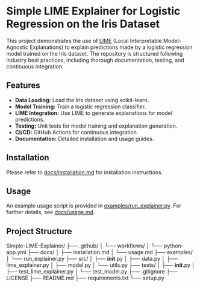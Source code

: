 # Simple LIME Explainer for Logistic Regression on the Iris Dataset

This project demonstrates the use of [LIME](https://github.com/marcotcr/lime) (Local Interpretable Model-Agnostic Explanations) to explain predictions made by a logistic regression model trained on the Iris dataset. The repository is structured following industry best practices, including thorough documentation, testing, and continuous integration.

## Features

- **Data Loading:** Load the Iris dataset using scikit-learn.
- **Model Training:** Train a logistic regression classifier.
- **LIME Integration:** Use LIME to generate explanations for model predictions.
- **Testing:** Unit tests for model training and explanation generation.
- **CI/CD:** GitHub Actions for continuous integration.
- **Documentation:** Detailed installation and usage guides.

## Installation

Please refer to [docs/installation.md](docs/installation.md) for installation instructions.

## Usage

An example usage script is provided in [examples/run_explainer.py](examples/run_explainer.py). For further details, see [docs/usage.md](docs/usage.md).

## Project Structure

Simple-LIME-Explainer/
├── .github/
│   └── workflows/
│       └── python-app.yml
├── docs/
│   ├── installation.md
│   └── usage.md
├── examples/
│   └── run_explainer.py
├── src/
│   ├── __init__.py
│   ├── data.py
│   ├── lime_explainer.py
│   ├── model.py
│   └── utils.py
├── tests/
│   ├── __init__.py
│   ├── test_lime_explainer.py
│   └── test_model.py
├── .gitignore
├── LICENSE
├── README.md
├── requirements.txt
└── setup.py
